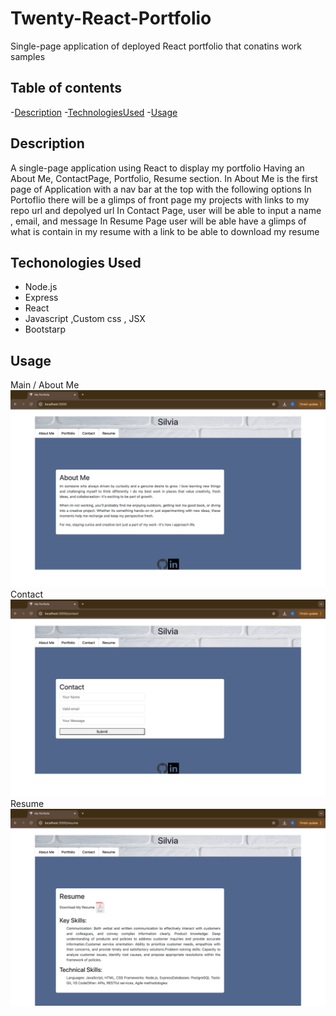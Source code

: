 # Twenty-React-Portfolio
Single-page application of deployed React portfolio that conatins work samples

## Table of contents 

-[Description](#description)
-[TechnologiesUsed](#techonologies-used)
-[Usage](#usage)

## Description
A single-page application using React to display my portfolio 
Having an About Me, ContactPage, Portfolio, Resume section.
In About Me is the first page of Application with a nav bar at the top with the following options
In Portoflio there will be a glimps of front page my projects with links to my repo url and depolyed url
In Contact Page, user will be able to input a name , email, and message 
In Resume Page user will be able have a glimps of what is contain in my resume with a link to be able to download my resume 
## Techonologies Used
- Node.js
- Express 
- React
- Javascript ,Custom css , JSX
- Bootstarp
## Usage
Main / About Me
![main](./twenty-react/src/assets/Image-13.png)
Contact
![contact](./twenty-react/src/assets/Image-15.png)
Resume
![resume](./twenty-react/src/assets/Image-14.png)

